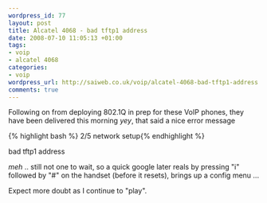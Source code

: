 ```yaml
--- 
wordpress_id: 77
layout: post
title: Alcatel 4068 - bad tftp1 address
date: 2008-07-10 11:05:13 +01:00
tags: 
- voip
- alcatel 4068
categories: 
- voip
wordpress_url: http://saiweb.co.uk/voip/alcatel-4068-bad-tftp1-address
comments: true
---
```

Following on from deploying 802.1Q in prep for these VoIP phones, they have been delivered this morning *yey*, that said a nice error message

{% highlight bash %}
2/5 network setup{% endhighlight %}

bad tftp1 address

*meh* .. still not one to wait, so a quick google later reals by pressing "i" followed by "#" on the handset (before it resets), brings up a config menu ...

Expect more doubt as I continue to "play".
